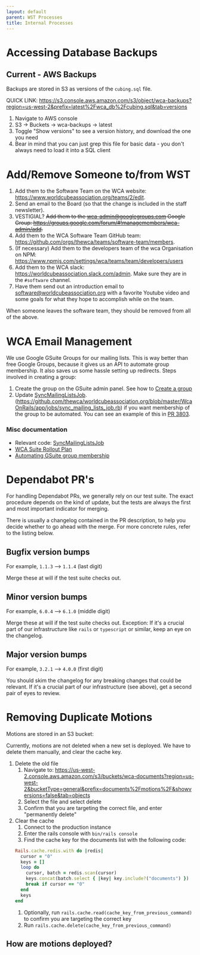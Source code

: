 ```yaml
---
layout: default
parent: WST Processes
title: Internal Processes
---
```


# Accessing Database Backups

## Current - AWS Backups

Backups are stored in S3 as versions of the `cubing.sql` file. 

QUICK LINK: https://s3.console.aws.amazon.com/s3/object/wca-backups?region=us-west-2&prefix=latest%2Fwca_db%2Fcubing.sql&tab=versions
1. Navigate to AWS console
2. S3 -> Buckets -> wca-backups -> latest
3. Toggle "Show versions" to see a version history, and download the one you need
4. Bear in mind that you can just grep this file for basic data - you don't always need to load it into a SQL client

# Add/Remove Someone to/from WST

1. Add them to the Software Team on the WCA website: <https://www.worldcubeassociation.org/teams/2/edit>.
2. Send an email to the Board (so that the change is included in the staff newsletter).
3. VESTIGIAL? ~~Add them to the wca-admin@googlegroups.com Google Group: <https://groups.google.com/forum/#!managemembers/wca-admin/add>.~~
4. Add them to the WCA Software Team GitHub team: <https://github.com/orgs/thewca/teams/software-team/members>.
5. (If necessary) Add them to the developers team of the wca Organisation on NPM: <https://www.npmjs.com/settings/wca/teams/team/developers/users>
6. Add them to the WCA slack: <https://worldcubeassociation.slack.com/admin>. Make sure they are in the `#software` channel.
7. Have them send out an introduction email to software@worldcubeassociation.org with a favorite Youtube video and some goals for what they hope to accomplish while on the team.

When someone leaves the software team, they should be removed from all of the above.

# WCA Email Management

We use Google GSuite Groups for our mailing lists. This is way better than free Google Groups, because it gives us an API to automate group membership. It also saves us some hassle setting up redirects. Steps involved in creating a group:

1. Create the group on the GSuite admin panel. See how to [Create a group](https://docs.google.com/document/d/1tFuNMyUcOwsYiGxN8OLG2w41AsLGZpKN-_5GcRGCr2g/edit)
2. Update [SyncMailingListsJob].(https://github.com/thewca/worldcubeassociation.org/blob/master/WcaOnRails/app/jobs/sync_mailing_lists_job.rb) if you want membership of the group to be automated. You can see an example of this in [PR 3803](https://github.com/thewca/worldcubeassociation.org/pull/3803).

### Misc documentation

- Relevant code: [SyncMailingListsJob]
- [WCA Suite Rollout Plan](https://docs.google.com/document/d/1dx9DsVwD1RUBmT3dmNahARYRKTCiN0Nq9jGRBJsoyHs/edit?ts=5bf0785b#)
- [Automating GSuite group membership](https://docs.google.com/spreadsheets/d/1I2l_ht2NhcXurG9wezludKNb6ZFjpuWS4jrF_h8DaIw/edit?disco=AAAACUXPzDE&ts=5bef0e17#gid=0)

[SyncMailingListsJob]: https://github.com/thewca/worldcubeassociation.org/blob/master/WcaOnRails/app/jobs/sync_mailing_lists_job.rb

# Dependabot PR's

For handling Dependabot PRs, we generally rely on our test suite. The exact procedure depends on the kind of update, but the tests are always the first and most important indicator for merging.

There is usually a changelog contained in the PR description, to help you decide whether to go ahead with the merge. For more concrete rules, refer to the listing below.

## Bugfix version bumps
For example, `1.1.3` --> `1.1.4` (last digit)

Merge these at will if the test suite checks out.

## Minor version bumps
For example, `6.0.4` --> `6.1.0` (middle digit)

Merge these at will if the test suite checks out.
Exception: If it's a crucial part of our infrastructure like `rails` or `typescript` or similar, keep an eye on the changelog.

## Major version bumps
For example, `3.2.1` --> `4.0.0` (first digit)

You should skim the changelog for any breaking changes that could be relevant.
If it's a crucial part of our infrastructure (see above), get a second pair of eyes to review.

# Removing Duplicate Motions

Motions are stored in an S3 bucket: 

Currently, motions are not deleted when a new set is deployed. We have to delete them manually, and clear the cache key.
1. Delete the old file 
    1. Navigate to: https://us-west-2.console.aws.amazon.com/s3/buckets/wca-documents?region=us-west-2&bucketType=general&prefix=documents%2Fmotions%2F&showversions=false&tab=objects
    1. Select the file and select delete
    1. Confirm that you are targeting the correct file, and enter "permanently delete"
1. Clear the cache
    1. Connect to the production instance
    1. Enter the rails console with `bin/rails console`
    1. Find the cache key for the documents list with the following code:
    ```ruby
    Rails.cache.redis.with do |redis|
      cursor = "0"
      keys = []
      loop do
        cursor, batch = redis.scan(cursor)
        keys.concat(batch.select { |key| key.include?("documents") })
        break if cursor == "0"
      end
      keys
    end
    ```
    1. Optionally, run `rails.cache.read(cache_key_from_previous_command)` to confirm you are targeting the correct key
    1. Run `rails.cache.delete(cache_key_from_previous_command)`

## How are motions deployed? 


